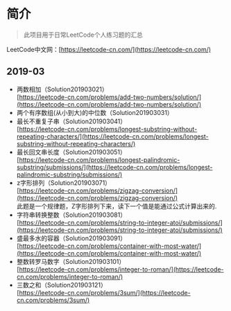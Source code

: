 # 简介
> 此项目用于日常LeetCode个人练习题的汇总

LeetCode中文网：[https://leetcode-cn.com/](https://leetcode-cn.com/)

## 2019-03
- 两数相加（Solution201903021）  
[https://leetcode-cn.com/problems/add-two-numbers/solution/](https://leetcode-cn.com/problems/add-two-numbers/solution/)
- 两个有序数组(从小到大)的中位数（Solution201903031）  
- 最长不重复子串（Solution201903041）  
[https://leetcode-cn.com/problems/longest-substring-without-repeating-characters/](https://leetcode-cn.com/problems/longest-substring-without-repeating-characters/)
- 最长回文串长度（Solution201903051）  
[https://leetcode-cn.com/problems/longest-palindromic-substring/submissions/](https://leetcode-cn.com/problems/longest-palindromic-substring/submissions/)
- z字形排列（Solution201903071）  
[https://leetcode-cn.com/problems/zigzag-conversion/](https://leetcode-cn.com/problems/zigzag-conversion/)  
此题是一个规律题，Z字形排列下来，读下一个值是能通过公式计算出来的.
- 字符串转换整数（Solution201903081）  
[https://leetcode-cn.com/problems/string-to-integer-atoi/submissions/](https://leetcode-cn.com/problems/string-to-integer-atoi/submissions/)  
- 盛最多水的容器（Solution201903091）  
[https://leetcode-cn.com/problems/container-with-most-water/](https://leetcode-cn.com/problems/container-with-most-water/)
-  整数转罗马数字（Solution201903101）  
[https://leetcode-cn.com/problems/integer-to-roman/](https://leetcode-cn.com/problems/integer-to-roman/)  
-  三数之和（Solution201903121）  
[https://leetcode-cn.com/problems/3sum/](https://leetcode-cn.com/problems/3sum/)
